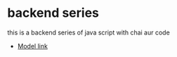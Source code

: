 # backend series

this is a backend series of java script with chai aur code
- [Model link](https://app.eraser.io/workspace/YtPqZ1VogxGy1jzIDkzj)
